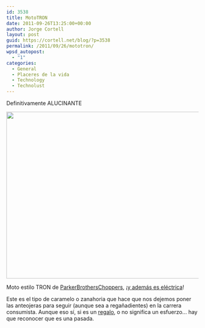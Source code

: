 ```yaml
---
id: 3538
title: MotoTRON
date: 2011-09-26T13:25:00+00:00
author: Jorge Cortell
layout: post
guid: https://cortell.net/blog/?p=3538
permalink: /2011/09/26/mototron/
wpsd_autopost:
  - "1"
categories:
  - General
  - Placeres de la vida
  - Technology
  - Technolust
---
```

Definitivamente ALUCINANTE

<img class="aligncenter" title="TRON" src="https://nerdapproved.com/wp-content/uploads/2011/09/tron_electric_lightcycle_parker_brothers.jpg" alt="" width="590" height="437" />

Moto estilo TRON de <a title="www.parkerbrotherschoppers.com" href="www.parkerbrotherschoppers.com" target="_blank">ParkerBrothersChoppers</a>, ¡<a title="https://nerdapproved.com/approved-products/real-life-tron-light-cycle-goes-all-electric-video/" href="https://nerdapproved.com/approved-products/real-life-tron-light-cycle-goes-all-electric-video/" target="_blank">y además es eléctrica</a>!

Este es el tipo de caramelo o zanahoria que hace que nos dejemos poner las anteojeras para seguir (aunque sea a regañadientes) en la carrera consumista. Aunque eso sí, si es un <a title="https://www.parkerbrotherschoppers.com/index.php?main_page=pb_registration" href="https://www.parkerbrotherschoppers.com/index.php?main_page=pb_registration" target="_blank">regalo</a>, o no significa un esfuerzo... hay que reconocer que es una pasada.
